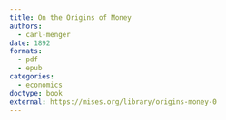 ```yaml
---
title: On the Origins of Money
authors:
  - carl-menger
date: 1892
formats:
  - pdf
  - epub
categories:
  - economics
doctype: book
external: https://mises.org/library/origins-money-0
---
```

